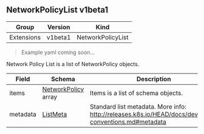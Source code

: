 ## NetworkPolicyList v1beta1

Group        | Version     | Kind
------------ | ---------- | -----------
Extensions | v1beta1 | NetworkPolicyList

> Example yaml coming soon...



Network Policy List is a list of NetworkPolicy objects.



Field        | Schema     | Description
------------ | ---------- | -----------
items | [NetworkPolicy](#networkpolicy-v1beta1) array | Items is a list of schema objects.
metadata | [ListMeta](#listmeta-unversioned) | Standard list metadata. More info: http://releases.k8s.io/HEAD/docs/devel/api-conventions.md#metadata

